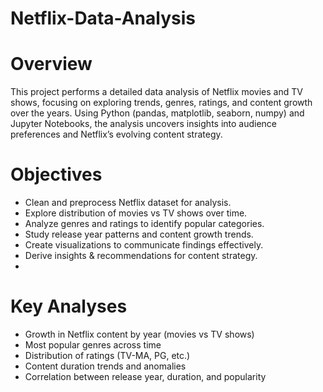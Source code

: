 # Netflix-Data-Analysis

# Overview  
This project performs a detailed data analysis of Netflix movies and TV shows, focusing on exploring trends, genres, ratings, and content growth over the years. Using Python (pandas, matplotlib, seaborn, numpy) and Jupyter Notebooks, the analysis uncovers insights into audience preferences and Netflix’s evolving content strategy.  

# Objectives  
- Clean and preprocess Netflix dataset for analysis.  
- Explore distribution of movies vs TV shows over time.  
- Analyze genres and ratings to identify popular categories.  
- Study release year patterns and content growth trends.  
- Create visualizations to communicate findings effectively.  
- Derive insights & recommendations for content strategy.
- 
# Key Analyses
- Growth in Netflix content by year (movies vs TV shows)
- Most popular genres across time
- Distribution of ratings (TV-MA, PG, etc.)
- Content duration trends and anomalies
- Correlation between release year, duration, and popularity
  
